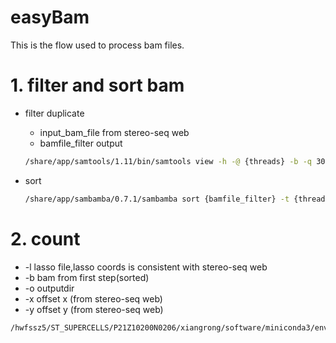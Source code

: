 # easyBam

This is the flow used to process bam files.



# 1. filter and sort bam 

* filter duplicate

  * input_bam_file from stereo-seq web
  * bamfile_filter output

  ```bash
  /share/app/samtools/1.11/bin/samtools view -h -@ {threads} -b -q 30 -F 4 -F 256 -F 1024 {input_bam_file} >{bamfile_filter}
  ```

* sort 

  ```bash
  /share/app/sambamba/0.7.1/sambamba sort {bamfile_filter} -t {threads} && rm {bamfile_filter}
  ```

# 2. count

* -l lasso file,lasso coords is consistent with stereo-seq web
* -b bam from first step(sorted)
* -o outputdir
* -x offset x (from stereo-seq web)
* -y offset y (from stereo-seq web)

``` bash
/hwfssz5/ST_SUPERCELLS/P21Z10200N0206/xiangrong/software/miniconda3/envs/spateo0513/bin/python count_intron_exon.py -l /hwfssz5/ST_SUPERCELLS/P21Z10200N0206/project/drosophila/03.ST/01.rawdata/03.bam_test/SS200000101TR_A3.gem.gz -b /hwfssz5/ST_SUPERCELLS/P21Z10200N0206/project/drosophila/03.ST/01.rawdata/03.bam_test/SS200000101TR_A3_web_0.filtered.sorted.bam -o /hwfssz5/ST_SUPERCELLS/P21Z10200N0206/project/drosophila/03.ST/01.rawdata/04.bam_test -x 0 -y 8800
```

# 
